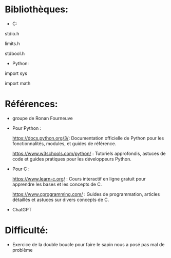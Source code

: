 # Bibliothèques:
* C:
  
 stdio.h

          
 limits.h


 stdbool.h


* Python:

 import sys
 
 import math

# Références:               
* groupe de Ronan Fourneuve         

* Pour Python :

    https://docs.python.org/3/: Documentation officielle de Python pour les fonctionnalités, modules, et guides de référence.
  
    https://www.w3schools.com/python/ : Tutoriels approfondis, astuces de code et guides pratiques pour les développeurs Python.
  

* Pour C :

    https://www.learn-c.org/ : Cours interactif en ligne gratuit pour apprendre les bases et les concepts de C.
  

    https://www.cprogramming.com/ : Guides de programmation, articles détaillés et astuces sur divers concepts de C.              

* ChatGPT 

# Difficulté:             
* Exercice de la double boucle pour faire le sapin nous a posé pas mal de problème
             

        

